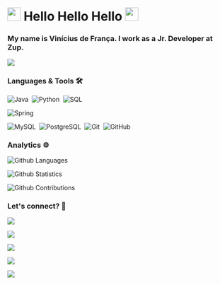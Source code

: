 
<h1><img src="https://emojis.slackmojis.com/emojis/images/1531849430/4246/blob-sunglasses.gif?1531849430" width="30"/> Hello Hello Hello <img src="https://emojis.slackmojis.com/emojis/images/1531849430/4246/blob-sunglasses.gif?1531849430" width="30"/> </h1>


### My name is Vinícius de França. I work as a Jr. Developer at Zup.

![](http://estruyf-github.azurewebsites.net/api/VisitorHit?user=b1gvini&repo=b1gvini&countColorcountColor)

### Languages & Tools 🛠  
![Java](https://img.shields.io/badge/-Java-05122A?style=flat&logo=Java&logoColor=white)&nbsp;
![Python](https://img.shields.io/badge/-Python-05122A?style=flat&logo=python)&nbsp;
![SQL](https://img.shields.io/badge/-SQL-05122A?style=flat&logo=Sql&logoColor=white)&nbsp;

![Spring](https://img.shields.io/badge/-Spring-05122A?style=flat&logo=spring&logoColor=white)&nbsp;

![MySQL](https://img.shields.io/badge/-MySQL-05122A?style=flat&logo=mysql&logoColor=white)&nbsp;
![PostgreSQL](https://img.shields.io/badge/-PostgreSQL-05122A?style=flat&logo=postgresql)&nbsp;
![Git](https://img.shields.io/badge/-Git-05122A?style=flat&logo=git)&nbsp;
![GitHub](https://img.shields.io/badge/-GitHub-05122A?style=flat&logo=github)&nbsp;


### Analytics ⚙️

![Github Languages](https://github-readme-stats.vercel.app/api/top-langs/?username=b1gvini&layout=compact&count_private=true)

![Github Statistics](https://github-readme-stats.vercel.app/api/?username=b1gvini&count_private=true&show_icons=true)

![Github Contributions](https://github-readme-streak-stats.herokuapp.com/?user=b1gvini&hide_border=true)

### Let's connect? 🤝

<p align="left">

<a href="https://www.linkedin.com/in/vgfranca/"><img src="https://img.shields.io/badge/-LinkedIn-0077B5?style=flat&logo=Linkedin&logoColor=white"/></a>

<a href="http://twitter.com/b1gvini"><img src="https://img.shields.io/badge/-Twitter-%231DA1F2?style=flat&logo=twitter&logoColor=white"/></a>

<a href="http://instagram.com/b1gvini"><img src="https://img.shields.io/badge/-Instagram-E4405F?style=flat&logo=instagram&logoColor=white"/></a>

<a href="https://www.facebook.com/vinniGG/"><img src="https://img.shields.io/badge/-Facebook-1877F2?style=flat&logo=facebook&logoColor=white"/></a>

<a href="https://b1gvini.medium.com/"><img src="https://img.shields.io/badge/-Medium-%2312100E?style=flat&logo=medium&logoColor=white"/></a>

</p>
